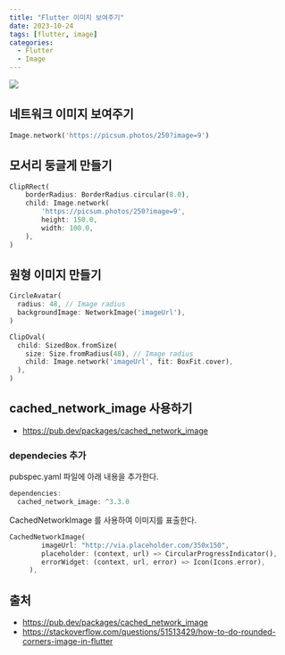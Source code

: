 ```yaml
---
title: "Flutter 이미지 보여주기"
date: 2023-10-24
tags: [flutter, image]
categories:
  - Flutter
  - Image
---
```


![](https://i.stack.imgur.com/UHa1c.png)


## 네트워크 이미지 보여주기

```dart
Image.network('https://picsum.photos/250?image=9')
```

## 모서리 둥글게 만들기

```dart
ClipRRect(
    borderRadius: BorderRadius.circular(8.0),
    child: Image.network(
        'https://picsum.photos/250?image=9',
        height: 150.0,
        width: 100.0,
    ),
)
```

## 원형 이미지 만들기

```dart
CircleAvatar(
  radius: 48, // Image radius
  backgroundImage: NetworkImage('imageUrl'),
)
```

```dart
ClipOval(
  child: SizedBox.fromSize(
    size: Size.fromRadius(48), // Image radius
    child: Image.network('imageUrl', fit: BoxFit.cover),
  ),
)
```

## cached_network_image 사용하기

- https://pub.dev/packages/cached_network_image

### dependecies 추가

pubspec.yaml 파일에 아래 내용을 추가한다. 

```dart
dependencies:
  cached_network_image: ^3.3.0
```

CachedNetworkImage 를 사용하여 이미지를 표출한다. 

```dart
CachedNetworkImage(
        imageUrl: "http://via.placeholder.com/350x150",
        placeholder: (context, url) => CircularProgressIndicator(),
        errorWidget: (context, url, error) => Icon(Icons.error),
     ),
```


## 출처

- https://pub.dev/packages/cached_network_image
- https://stackoverflow.com/questions/51513429/how-to-do-rounded-corners-image-in-flutter

